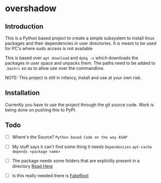# overshadow

## Introduction

This is a Python based project to create a simple subsystem to install linux packages and their dependencies in user directories. It is meant to be used for PC's where sudo access is not available

This is based over `apt download` and `dpkg -x` which downloads the packages in user space and unpacks them.
The paths need to be added to `.bashrc` so as to allow use over the commandline.

NOTE: This project is still in infancy, install and use at your own risk.

## Installation

Currently you have to use the project through the git source code. Work is being done on pushing this to PyPI.


## Todo

- [ ] Where's the Source? `Python based Code on the way ASAP`
- [ ] My stuff says it can't find some thing it needs `Dependencies` `apt-cache depends <package name>`
- [ ] The package needs some folders that are explicitly present in a directory [Read Here](https://serverfault.com/questions/135599/ubuntu-can-non-root-user-run-process-in-chroot-jail)
- [ ] Is this really needed there is [FakeRoot](https://github.com/dex4er/fakechroot)



 
